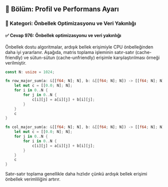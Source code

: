 ## 📘 Bölüm: Profil ve Performans Ayarı  
### 🔹 Kategori: Önbellek Optimizasyonu ve Veri Yakınlığı  
#### ✅ Cevap 976: Önbellek optimizasyonu ve veri yakınlığı

Önbellek dostu algoritmalar, ardışık bellek erişimiyle CPU önbelleğinden daha iyi yararlanır. Aşağıda, matris toplama işleminin satır-satır (cache-friendly) ve sütun-sütun (cache-unfriendly) erişimle karşılaştırılması örneği verilmiştir.

```rust
const N: usize = 1024;

fn row_major_sum(a: &[[f64; N]; N], b: &[[f64; N]; N]) -> [[f64; N]; N] {
    let mut c = [[0.0; N]; N];
    for i in 0..N {
        for j in 0..N {
            c[i][j] = a[i][j] + b[i][j];
        }
    }
    c
}

fn col_major_sum(a: &[[f64; N]; N], b: &[[f64; N]; N]) -> [[f64; N]; N] {
    let mut c = [[0.0; N]; N];
    for j in 0..N {
        for i in 0..N {
            c[i][j] = a[i][j] + b[i][j];
        }
    }
    c
}
```

Satır-satır toplama genellikle daha hızlıdır çünkü ardışık bellek erişimi önbellek verimliliğini artırır.
